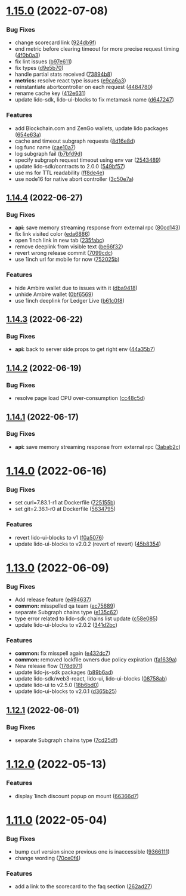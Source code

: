# [1.15.0](https://github.com/lidofinance/staking-widget-ts/compare/1.14.4...1.15.0) (2022-07-08)


### Bug Fixes

* change scorecard link ([924db9f](https://github.com/lidofinance/staking-widget-ts/commit/924db9f253653fa2d77d68b3de4c11c83877a2ab))
* end metric before clearing timeout for more precise request timing ([4f0b0a3](https://github.com/lidofinance/staking-widget-ts/commit/4f0b0a363fb9e47600054428b9faa05edd6f07a6))
* fix lint issues ([b97e611](https://github.com/lidofinance/staking-widget-ts/commit/b97e6116af556103a0b0c52b73a58e18ee9f49e3))
* fix types ([d9e5b70](https://github.com/lidofinance/staking-widget-ts/commit/d9e5b70c898ff12f9af6e9b778d4a76a8baaa092))
* handle partial stats received ([73894b8](https://github.com/lidofinance/staking-widget-ts/commit/73894b846482a2b4e8238a7f3fbb7c4ef24affab))
* **metrics:** resolve react type issues ([e9ca6a3](https://github.com/lidofinance/staking-widget-ts/commit/e9ca6a3475f5ff29926f07615aabed8731b73bce))
* reinstantiate abortcontroller on each request ([4484780](https://github.com/lidofinance/staking-widget-ts/commit/4484780b03dfe59590c13b87ef8466fcf11a7d18))
* rename cache key ([412e631](https://github.com/lidofinance/staking-widget-ts/commit/412e631054c5b2a2fcec19c3e1d03c8b3503b1e7))
* update lido-sdk, lido-ui-blocks to fix metamask name ([d647247](https://github.com/lidofinance/staking-widget-ts/commit/d647247389990ba9c4981985cefa9571e2ff0689))


### Features

* add Blockchain.com and ZenGo wallets, update lido packages ([654e63a](https://github.com/lidofinance/staking-widget-ts/commit/654e63a77d5e9fe93b698f373af6d7ae9b83c383))
* cache and timeout subgraph requests ([8d16e8d](https://github.com/lidofinance/staking-widget-ts/commit/8d16e8d7a47a9681ab02da8944e86b6189216d5c))
* log func name ([cae10a7](https://github.com/lidofinance/staking-widget-ts/commit/cae10a7f7a64331fe24e8a4df6cdb12a08b53d00))
* log subgraph fail ([b7bfd9d](https://github.com/lidofinance/staking-widget-ts/commit/b7bfd9d10d4fec2d17770f28b0fc0f17adc6ca82))
* specify subgraph request timeout using env var ([2543489](https://github.com/lidofinance/staking-widget-ts/commit/2543489888edac3aeff4e8452c1eab4e8b4177fa))
* update lido-sdk/contracts to 2.0.0 ([549bf57](https://github.com/lidofinance/staking-widget-ts/commit/549bf57a4e45c1015afdc14e52bdf75d69c90af8))
* use ms for TTL readability ([ff8de4e](https://github.com/lidofinance/staking-widget-ts/commit/ff8de4e59cea7780b45d81fbe4a1dae3c225cec1))
* use node16 for native abort controller ([3c50e7a](https://github.com/lidofinance/staking-widget-ts/commit/3c50e7ae6f425c6631f41ee38ccf17ad2103ad47))



## [1.14.4](https://github.com/lidofinance/staking-widget-ts/compare/1.14.3...1.14.4) (2022-06-27)


### Bug Fixes

* **api:** save memory streaming response from external rpc ([80cd143](https://github.com/lidofinance/staking-widget-ts/commit/80cd143f21691a1a86aab5bfff406769a5873e7d))
* fix link visited color ([eda6886](https://github.com/lidofinance/staking-widget-ts/commit/eda6886b63bb44eda49f3e8feccdf476014eab40))
* open 1inch link in new tab ([235fabc](https://github.com/lidofinance/staking-widget-ts/commit/235fabcb86f7f709ced1a88c441639a4408dae55))
* remove deeplink from visible text ([be66f32](https://github.com/lidofinance/staking-widget-ts/commit/be66f32b88896339ad72a6f51059cad5a7fd732a))
* revert wrong release commit ([7099cdc](https://github.com/lidofinance/staking-widget-ts/commit/7099cdc0cb9e80825db2f9496bcad8573c034f9d))
* use 1inch url for mobile for now ([752025b](https://github.com/lidofinance/staking-widget-ts/commit/752025beb9c406c465f3f13efc5e4d70ea01434a))


### Features

* hide Ambire wallet due to issues with it ([dba9418](https://github.com/lidofinance/staking-widget-ts/commit/dba941853bcd937f8cf4a826b1fd761eb7778fea))
* unhide Ambire wallet ([0bf6569](https://github.com/lidofinance/staking-widget-ts/commit/0bf6569b6fa09c86160e7e47299271ad2d29eee3))
* use 1inch deeplink for Ledger Live ([b61c0f8](https://github.com/lidofinance/staking-widget-ts/commit/b61c0f8b0fb4d83cc26d5ff30549c6eb18f7c88e))



## [1.14.3](https://github.com/lidofinance/staking-widget-ts/compare/1.14.2...1.14.3) (2022-06-22)


### Bug Fixes

* **api:** back to server side props to get right env ([44a35b7](https://github.com/lidofinance/staking-widget-ts/commit/44a35b739f9342df97345168d6cd1233ac4c341f))



## [1.14.2](https://github.com/lidofinance/staking-widget-ts/compare/1.14.1...1.14.2) (2022-06-19)


### Bug Fixes

* resolve page load CPU over-consumption ([cc48c5d](https://github.com/lidofinance/staking-widget-ts/commit/cc48c5d0846c28ae21128e13d07a3661c9330070))



## [1.14.1](https://github.com/lidofinance/staking-widget-ts/compare/1.14.0...1.14.1) (2022-06-17)


### Bug Fixes

* **api:** save memory streaming response from external rpc ([3abab2c](https://github.com/lidofinance/staking-widget-ts/commit/3abab2ce461db74968749354b32560de39982f55))



# [1.14.0](https://github.com/lidofinance/staking-widget-ts/compare/1.13.0...1.14.0) (2022-06-16)


### Bug Fixes

* set curl=7.83.1-r1 at Dockerfile ([725155b](https://github.com/lidofinance/staking-widget-ts/commit/725155b7acdf58b3399db33846a37bf203607d13))
* set git=2.36.1-r0 at Dockerfile ([5634795](https://github.com/lidofinance/staking-widget-ts/commit/56347957928e7de63d3c8f80b2c19de3e280dcd4))


### Features

* revert lido-ui-blocks to v1 ([f0a5076](https://github.com/lidofinance/staking-widget-ts/commit/f0a507693761be9b987463f53353bdba6a405cf9))
* update lido-ui-blocks to v2.0.2 (revert of revert) ([45b8354](https://github.com/lidofinance/staking-widget-ts/commit/45b8354e0e27b9e1798b585014ab5508faa5ef9b))



# [1.13.0](https://github.com/lidofinance/staking-widget-ts/compare/1.12.1...1.13.0) (2022-06-09)


### Bug Fixes

* Add release feature ([e494637](https://github.com/lidofinance/staking-widget-ts/commit/e4946379326a372e0fe057d84f8c65e725c400a2))
* **common:** misspelled qa team ([ec75689](https://github.com/lidofinance/staking-widget-ts/commit/ec756895a38acd067fe2ead9818bc575d8fdfbc9))
* separate Subgraph chains type ([e135c62](https://github.com/lidofinance/staking-widget-ts/commit/e135c62162e5427947049d9da534deb47612915e))
* type error related to lido-sdk chains list update ([c58e085](https://github.com/lidofinance/staking-widget-ts/commit/c58e085d56131fd087384676acd284e5958a1af4))
* update lido-ui-blocks to v2.0.2 ([341d2bc](https://github.com/lidofinance/staking-widget-ts/commit/341d2bcac968ad3dcf1cfa5f257e8947db0aa31f))


### Features

* **common:** fix misspell again ([e432dc7](https://github.com/lidofinance/staking-widget-ts/commit/e432dc7e9a18e5dbc3742964657e902c2075cdbf))
* **common:** removed lockfile ovners due policy expiration ([fa1639a](https://github.com/lidofinance/staking-widget-ts/commit/fa1639af90cc159b5d0608c9f0af53c005117a36))
* New release flow ([178d971](https://github.com/lidofinance/staking-widget-ts/commit/178d971cbd34c4e228c10434e685040c09c1b9e0))
* update lido-js-sdk packages ([b89b6ad](https://github.com/lidofinance/staking-widget-ts/commit/b89b6ad49e9eaddc7208c58eaac16e3aa38a0fe1))
* update lido-sdk/web3-react, lido-ui, lido-ui-blocks ([08758ab](https://github.com/lidofinance/staking-widget-ts/commit/08758ab371ed15f4f71c3b4373bf44c4dc61528c))
* update lido-ui to v2.5.0 ([18b6bd0](https://github.com/lidofinance/staking-widget-ts/commit/18b6bd0009639f49c735b4784d465fbd5657db31))
* update lido-ui-blocks to v2.0.1 ([d365b25](https://github.com/lidofinance/staking-widget-ts/commit/d365b2519b6490575aa514e0756b37d313932368))



## [1.12.1](https://github.com/lidofinance/staking-widget-ts/compare/1.12.0...1.12.1) (2022-06-01)


### Bug Fixes

* separate Subgraph chains type ([7cd25df](https://github.com/lidofinance/staking-widget-ts/commit/7cd25dfda36860b71e3c782b80eca1e7d7564c38))



# [1.12.0](https://github.com/lidofinance/staking-widget-ts/compare/1.11.0...1.12.0) (2022-05-13)


### Features

* display 1inch discount popup on mount ([66366d7](https://github.com/lidofinance/staking-widget-ts/commit/66366d710b7900a65b900a0741672785c77f8291))



# [1.11.0](https://github.com/lidofinance/staking-widget-ts/compare/1.10.3...1.11.0) (2022-05-04)


### Bug Fixes

* bump curl version since previous one is inaccessible ([9366111](https://github.com/lidofinance/staking-widget-ts/commit/93661118725dddc5333453b5a672b24a8b4c022b))
* change wording ([70ce0f4](https://github.com/lidofinance/staking-widget-ts/commit/70ce0f4241f3867a07ec6b33cbeee58b3e26101d))


### Features

* add a link to the scorecard to the faq section ([262ad27](https://github.com/lidofinance/staking-widget-ts/commit/262ad275ded586cc6096ecef67830503f3fa0d6e))



